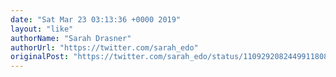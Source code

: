 ```yaml
---
date: "Sat Mar 23 03:13:36 +0000 2019"
layout: "like"
authorName: "Sarah Drasner"
authorUrl: "https://twitter.com/sarah_edo"
originalPost: "https://twitter.com/sarah_edo/status/1109292082449911808"
---
```

